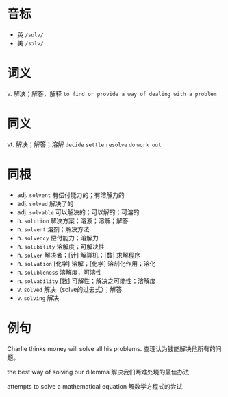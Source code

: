 # 音标

- 英 `/sɒlv/`
- 美 `/sɔlv/`

# 词义

v. 解决；解答，解释
`to find or provide a way of dealing with a problem`

# 同义

vt. 解决；解答；溶解
`decide` `settle` `resolve` `do` `work out`

# 同根

- adj. `solvent` 有偿付能力的；有溶解力的
- adj. `solved` 解决了的
- adj. `solvable` 可以解决的；可以解的；可溶的
- n. `solution` 解决方案；溶液；溶解；解答
- n. `solvent` 溶剂；解决方法
- n. `solvency` 偿付能力；溶解力
- n. `solubility` 溶解度；可解决性
- n. `solver` 解决者；[计] 解算机；[数] 求解程序
- n. `solvation` [化学] 溶解；[化学] 溶剂化作用；溶化
- n. `solubleness` 溶解度，可溶性
- n. `solvability` [数] 可解性；解决之可能性；溶解度
- v. `solved` 解决（solve的过去式）；解答
- v. `solving` 解决

# 例句

Charlie thinks money will solve all his problems.
查理认为钱能解决他所有的问题。

the best way of solving our dilemma
解决我们两难处境的最佳办法

attempts to solve a mathematical equation
解数学方程式的尝试



